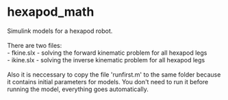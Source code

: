 # hexapod_math
Simulink models for a hexapod robot. <br>
<br>
There are two files: <br>
    - fkine.slx - solving the forward kinematic problem for all hexapod legs<br>
    - ikine.slx - solving the inverse kinematic problem for all hexapod legs<br>
    <br>
Also it is neccessary to copy the file 'runfirst.m' to the same folder because it contains initial parameters for models. You don't need to run it before running the model, everything goes automatically.
